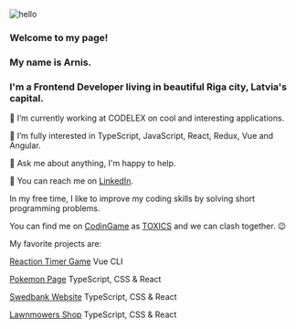![hello](https://media3.giphy.com/media/nlLIFsrosSd0U3gHso/giphy.gif?cid=0165a076c13h585qv79moska6ygsb9bf54cvv1pz5ce636po&rid=giphy.gif&ct=t "Hello!")

### Welcome to my page!
### My name is Arnis.
### I'm a Frontend Developer living in beautiful Riga city, Latvia's capital.

🔭 I’m currently working at CODELEX on cool and interesting applications.

🌱 I’m fully interested in TypeScript, JavaScript, React, Redux, Vue and Angular.

💬 Ask me about anything, I'm happy to help.

📧 You can reach me on [LinkedIn](https://www.linkedin.com/in/arnistoks).

In my free time, I like to improve my coding skills by solving short programming problems.

You can find me on [CodinGame](https://www.codingame.com/home) as [TOXICS](https://www.codingame.com/profile/8f0122930ee3ecbc295274dd07c4f63a2838984
) and we can clash together. 😉

My favorite projects are:

[Reaction Timer Game](https://github.com/arnistoks/reaction-timer-game) Vue CLI

[Pokemon Page](https://github.com/arnistoks/MD22_pokemons) TypeScript, CSS & React

[Swedbank Website](https://github.com/arnistoks/MD21_swedbank) TypeScript, CSS & React

[Lawnmowers Shop](https://github.com/arnistoks/MD19_redux) TypeScript, CSS & React
